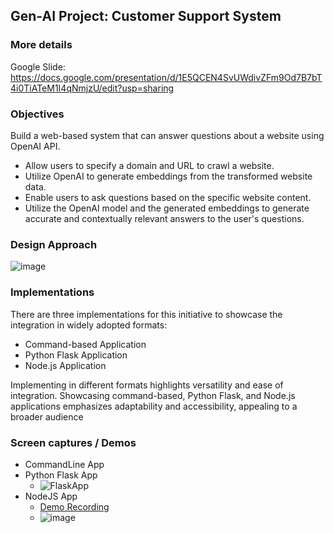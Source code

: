 ## Gen-AI Project: Customer Support System

### More details
Google Slide: https://docs.google.com/presentation/d/1E5QCEN4SvUWdivZFm9Od7B7bT4i0TiATeM1I4qNmjzU/edit?usp=sharing

### Objectives
Build a web-based system that can answer questions about a website using OpenAI API.
 - Allow users to specify a domain and URL to crawl a website.
 - Utilize OpenAI to generate embeddings from the transformed website data.
 - Enable users to ask questions based on the specific website content.
 - Utilize the OpenAI model and the generated embeddings to generate accurate and contextually relevant answers to the user's questions.

### Design Approach
![image](https://github.com/elly-zhu/Generative-AI-Driven-App-Development/assets/146394687/07592b96-bbb2-4e67-8c38-d01fe165d464)


### Implementations
There are three implementations for this initiative to showcase the integration in widely adopted formats:
 - Command-based Application
 - Python Flask Application
 - Node.js Application

Implementing in different formats highlights versatility and ease of integration. Showcasing command-based, Python Flask, and Node.js applications emphasizes adaptability and accessibility, appealing to a broader audience


### Screen captures / Demos
 - CommandLine App
 - Python Flask App
   - ![FlaskApp](https://github.com/elly-zhu/GenAI-Project-CustomerSupportSystem/assets/22209839/1db8ed55-eac4-4101-b4cc-ac8eb142d7bc)
 - NodeJS App
   - [Demo Recording](https://github.com/elly-zhu/GenAI-Project-CustomerSupportSystem/assets/22209839/76258f66-ecde-4b5e-a7f6-845ecb96f0cf)
   - ![image](https://github.com/elly-zhu/GenAI-Project-CustomerSupportSystem/assets/22209839/192a0c12-f3cf-4a86-999c-e6b281695900)


